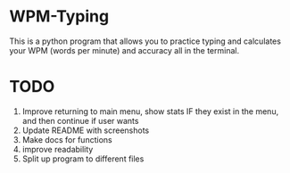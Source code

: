 # WPM-Typing
This is a python program that allows you to practice typing and calculates your WPM (words per minute) and accuracy all in the terminal.


# TODO
1. Improve returning to main menu, show stats IF they exist in the menu, and then continue if user wants
2. Update README with screenshots
3. Make docs for functions
4. improve readability
5. Split up program to different files

